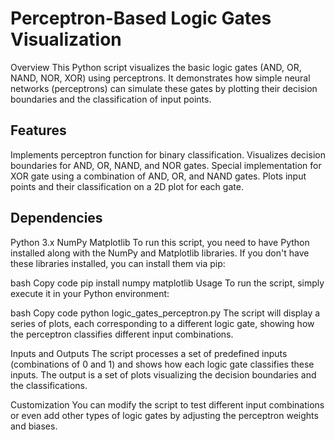 # Perceptron-Based Logic Gates Visualization
Overview
This Python script visualizes the basic logic gates (AND, OR, NAND, NOR, XOR) using perceptrons. It demonstrates how simple neural networks (perceptrons) can simulate these gates by plotting their decision boundaries and the classification of input points.

## Features
Implements perceptron function for binary classification.
Visualizes decision boundaries for AND, OR, NAND, and NOR gates.
Special implementation for XOR gate using a combination of AND, OR, and NAND gates.
Plots input points and their classification on a 2D plot for each gate.
## Dependencies
Python 3.x
NumPy
Matplotlib
To run this script, you need to have Python installed along with the NumPy and Matplotlib libraries. If you don't have these libraries installed, you can install them via pip:

bash
Copy code
pip install numpy matplotlib
Usage
To run the script, simply execute it in your Python environment:

bash
Copy code
python logic_gates_perceptron.py
The script will display a series of plots, each corresponding to a different logic gate, showing how the perceptron classifies different input combinations.

Inputs and Outputs
The script processes a set of predefined inputs (combinations of 0 and 1) and shows how each logic gate classifies these inputs. The output is a set of plots visualizing the decision boundaries and the classifications.

Customization
You can modify the script to test different input combinations or even add other types of logic gates by adjusting the perceptron weights and biases.
